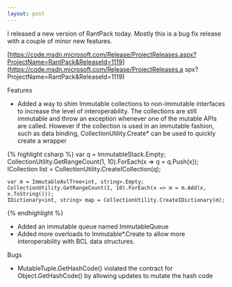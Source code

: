 ```yaml
---
layout: post
---
```

I released a new version of RantPack today. Mostly this is a bug fix release with a couple of minor new features.

[https://code.msdn.microsoft.com/Release/ProjectReleases.aspx?ProjectName=RantPack&ReleaseId=1119](https://code.msdn.microsoft.com/Release/ProjectReleases.a spx?ProjectName=RantPack&ReleaseId=1119)

Features

  * Added a way to shim Immutable collections to non-immutable interfaces to increase the level of interoperability. The collections are still immutable and throw an exception whenever one of the mutable APIs are called. However if the collection is used in an immutable fashion, such as data binding, CollectionUtility.Create* can be used to quickly create a wrapper
    
{% highlight csharp %}
    var q = ImmutableStack<int>.Empty;
    CollectionUtility.GetRangeCount(1, 10).ForEach(x => q = q.Push(x));
    ICollection<int> list = CollectionUtility.CreateICollection(q);
    
    var m = ImmutableAvlTree<int, string>.Empty;
    CollectionUtility.GetRangeCount(1, 10).ForEach(x => m = m.Add(x, x.ToString()));
    IDictionary<int, string> map = CollectionUtility.CreateIDictionary(m);
{% endhighlight %}

  * Added an immutable queue named ImmutableQueue
  * Added more overloads to Immutable*.Create to allow more interoperability with BCL data structures.

Bugs

  * MutableTuple.GetHashCode() violated the contract for Object.GetHashCode() by allowing updates to mutate the hash code


